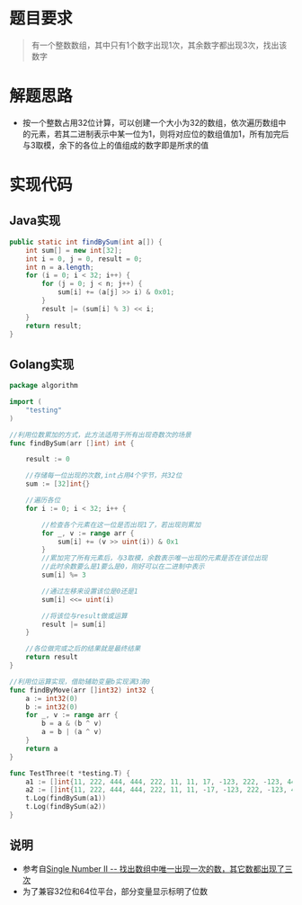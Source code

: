 # 题目要求
>有一个整数数组，其中只有1个数字出现1次，其余数字都出现3次，找出该数字

# 解题思路
* 按一个整数占用32位计算，可以创建一个大小为32的数组，依次遍历数组中的元素，若其二进制表示中某一位为1，则将对应位的数组值加1，所有加完后与3取模，余下的各位上的值组成的数字即是所求的值


# 实现代码
## Java实现
```java
public static int findBySum(int a[]) {
    int sum[] = new int[32];
    int i = 0, j = 0, result = 0;
    int n = a.length;
    for (i = 0; i < 32; i++) {
        for (j = 0; j < n; j++) {
            sum[i] += (a[j] >> i) & 0x01;
        }
        result |= (sum[i] % 3) << i;
    }
    return result;
}
```

## Golang实现
```go
package algorithm

import (
	"testing"
)

//利用位数累加的方式，此方法适用于所有出现奇数次的场景
func findBySum(arr []int) int {

	result := 0

	//存储每一位出现的次数,int占用4个字节，共32位
	sum := [32]int{}

	//遍历各位
	for i := 0; i < 32; i++ {

		//检查各个元素在这一位是否出现1了，若出现则累加
		for _, v := range arr {
			sum[i] += (v >> uint(i)) & 0x1
		}
		//累加完了所有元素后，与3取模，余数表示唯一出现的元素是否在该位出现
		//此时余数要么是1要么是0，刚好可以在二进制中表示
		sum[i] %= 3

		//通过左移来设置该位是0还是1
		sum[i] <<= uint(i)

		//将该位与result做或运算
		result |= sum[i]
	}

	//各位做完或之后的结果就是最终结果
	return result
}

//利用位运算实现，借助辅助变量b实现满3清0
func findByMove(arr []int32) int32 {
	a := int32(0)
	b := int32(0)
	for _, v := range arr {
		b = a & (b ^ v)
		a = b | (a ^ v)
	}
	return a
}

func TestThree(t *testing.T) {
	a1 := []int{11, 222, 444, 444, 222, 11, 11, 17, -123, 222, -123, 444, -123}
	a2 := []int{11, 222, 444, 444, 222, 11, 11, -17, -123, 222, -123, 444, -123}
	t.Log(findBySum(a1))
	t.Log(findBySum(a2))
}
```

## 说明
* 参考自[Single Number II -- 找出数组中唯一出现一次的数，其它数都出现了三次](https://blog.csdn.net/u011960402/article/details/17750993)
* 为了兼容32位和64位平台，部分变量显示标明了位数